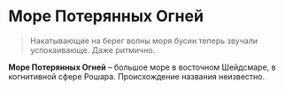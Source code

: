 # Море Потерянных Огней

> Накатывающие на берег волны моря бусин теперь звучали успокаивающе. Даже ритмично.

**Море Потерянных Огней** – большое море в восточном Шейдсмаре, в когнитивной сфере Рошара. Происхождение названия неизвестно.
